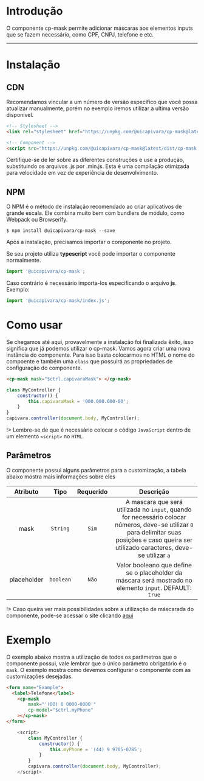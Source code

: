 # Introdução
O componente cp-mask permite adicionar máscaras aos elementos inputs que se fazem necessário, como CPF, CNPJ, telefone e etc.

------
# Instalação

## CDN
Recomendamos vincular a um número de versão específico que você possa atualizar manualmente, porém no exemplo iremos utilizar a ultima versão disponível.
```html
<!-- Stylesheet -->
<link rel="stylesheet" href="https://unpkg.com/@uicapivara/cp-mask@latest/dist/cp-mask.min.css">

<!-- Component -->
<script src="https://unpkg.com/@uicapivara/cp-mask@latest/dist/cp-mask.min.js"></script>
```
Certifique-se de ler sobre as diferentes construções e use a produção, substituindo os arquivos .js por .min.js. Esta é uma compilação otimizada para velocidade em vez de experiência de desenvolvimento.

## NPM
O NPM é o método de instalação recomendado ao criar aplicativos de grande escala. Ele combina muito bem com bundlers de módulo, como Webpack ou Browserify.

```shell
$ npm install @uicapivara/cp-mask --save
```
Após a instalação, precisamos importar o componente no projeto.

Se seu projeto utiliza **typescript** você pode importar o componente normalmente.
```javascript
import '@uicapivara/cp-mask';
```
Caso contrário é necessário importa-los especificando o arquivo **js**. Exemplo:
```javascript
import '@uicapivara/cp-mask/index.js';
```

# Como usar

Se chegamos até aqui, provavelmente a instalação foi finalizada êxito, isso significa que já podemos utilizar o cp-mask.
Vamos agora criar uma nova instância do componente. Para isso basta colocarmos no HTML o nome do compoente e também uma `class` que possuirá as propriedades de configuração do componente.

```html
<cp-mask mask="$ctrl.capivaraMask"> </cp-mask>
```

```javascript
class MyController {
    constructor() {
        this.capivaraMask = '000.000.000-00';
    }
}
capivara.controller(document.body, MyController);
```

!> Lembre-se de que é necessário colocar o código `JavaScript` dentro de um elemento `<script>` no `HTML`.


## Parâmetros

O componente possui alguns parâmetros para a customização, a tabela abaixo mostra mais informações sobre eles

| Atributo         | Tipo      | Requerido | Descrição                                                                                                                                                                                      |
| :--------------: | :-------: | :-------: | :--------------------------------------------------------------------------------------------------------------------------------------------------------------------------------------------: |
| mask    | `String`  | `Sim`     | A mascara que será utilizada no `input`, quando for necessário colocar números, deve-se utilizar `0` para delimitar suas posições e caso queira ser utilizado caracteres, deve-se utilizar `a` |
| placeholder | `boolean` | `Não`     | Valor booleano que define se o placeholder da máscara será mostrado no elemento `input`. DEFAULT: `true`                                                                                       |

!> Caso queira ver mais possibilidades sobre a utilização de máscarada do componente, pode-se acessar o site clicando [aqui](https://unmanner.github.io/imaskjs/)

# Exemplo

O exemplo abaixo mostra a utilização de todos os parâmetros que o componente possui, vale lembrar que o único parâmetro obrigatório é o `mask`. O exemplo mostra como devemos configurar o componente com as customizações desejadas.

```html
<form name="Example">
  <label>Telefone</label>
    <cp-mask 
        mask="'(00) 0 0000-0000'"
        cp-model="$ctrl.myPhone"
    ></cp-mask>
</form>
```

```js
    <script>
        class MyController {
            constructor() {
                this.myPhone = '(44) 9 9705-0785';
            }
        }
        capivara.controller(document.body, MyController);
    </script>
```